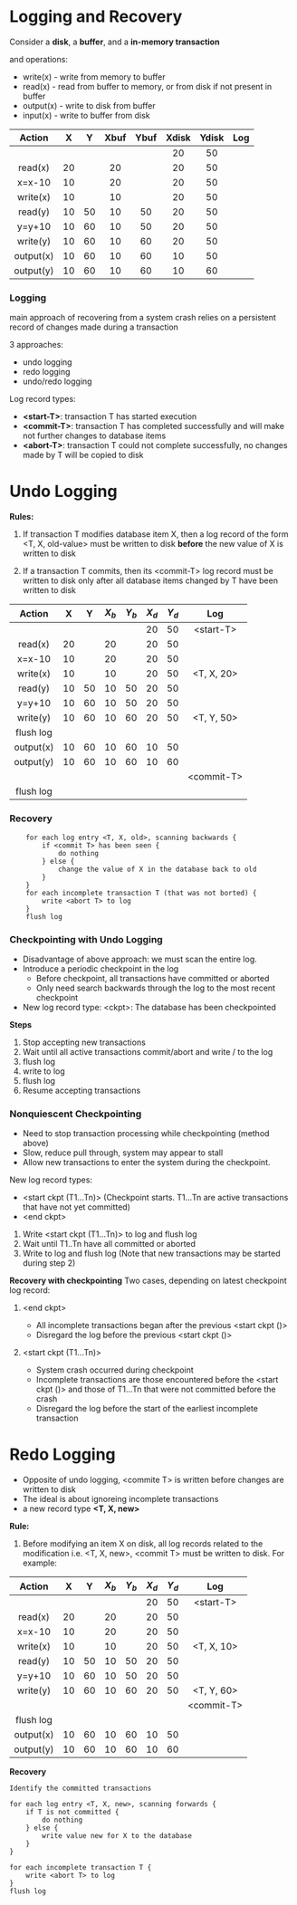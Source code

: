
# Logging and Recovery
Consider a **disk**, a **buffer**, and a **in-memory transaction**

and operations:
- write(x) - write from memory to buffer
- read(x) - read from buffer to memory, or from disk if not present in buffer
- output(x) - write to disk from buffer 
- input(x) - write to buffer from disk

|   Action  |  X |  Y | Xbuf | Ybuf | Xdisk | Ydisk | Log |
|:---------:|:--:|:--:|:----:|:----:|:-----:|:-----:|:---:|
|           |    |    |      |      |   20  |   50  |     |
|  read(x)  | 20 |    |  20  |      |   20  |   50  |     |
|   x=x-10  | 10 |    |  20  |      |   20  |   50  |     |
|  write(x) | 10 |    |  10  |      |   20  |   50  |     |
|  read(y)  | 10 | 50 |  10  |  50  |   20  |   50  |     |
|   y=y+10  | 10 | 60 |  10  |  50  |   20  |   50  |     |
|  write(y) | 10 | 60 |  10  |  60  |   20  |   50  |     |
| output(x) | 10 | 60 |  10  |  60  |   10  |   50  |     |
| output(y) | 10 | 60 |  10  |  60  |   10  |   60  |     |

### Logging
main approach of recovering from a system crash relies on a persistent record of changes made during a transaction

3 approaches:
- undo logging
- redo logging
- undo/redo logging

Log record types:
- **\<start-T>**: transaction T has started execution
- **\<commit-T>**: transaction T has completed successfully and will make not further changes to database items
- **\<abort-T>**: transaction T could not complete successfully, no changes made by T will be copied to disk

# Undo Logging
**Rules:**
1. If transaction T modifies database item X, then a log record of the form <T, X, old-value> must be written to disk **before** the new value of X is written to disk

2. If a transaction T commits, then its \<commit-T\> log record must be written to disk only after all database items changed by T have been written to disk

|   Action  |  X |  Y | $X_b$ | $Y_b$ | $X_d$ | $Y_d$ |      Log     |
|:---------:|:--:|:--:|:-----:|:-----:|:-----:|:-----:|:------------:|
|           |    |    |       |       |   20  |   50  |  \<start-T\> |
|  read(x)  | 20 |    |   20  |       |   20  |   50  |              |
|   x=x-10  | 10 |    |   20  |       |   20  |   50  |              |
|  write(x) | 10 |    |   10  |       |   20  |   50  | \<T, X, 20\> |
|  read(y)  | 10 | 50 |   10  |   50  |   20  |   50  |              |
|   y=y+10  | 10 | 60 |   10  |   50  |   20  |   50  |              |
|  write(y) | 10 | 60 |   10  |   60  |   20  |   50  | \<T, Y, 50\> |
| flush log |    |    |       |       |       |       |              |
| output(x) | 10 | 60 |   10  |   60  |   10  |   50  |              |
| output(y) | 10 | 60 |   10  |   60  |   10  |   60  |              |
|           |    |    |       |       |       |       | \<commit-T\> |
| flush log |    |    |       |       |       |       |              |

### Recovery

		for each log entry <T, X, old>, scanning backwards {
			if <commit T> has been seen {
				do nothing
			} else {
				change the value of X in the database back to old
			}
		}
		for each incomplete transaction T (that was not borted) {
			write <abort T> to log
		}
		flush log

### Checkpointing with Undo Logging

- Disadvantage of above approach: we must scan the entire log.
- Introduce a periodic checkpoint in the log
	- Before checkpoint, all transactions have committed or aborted
	- Only need search backwards through the log to the most recent checkpoint
- New log record type:
	\<ckpt>: The database has been checkpointed

**Steps**
1. Stop accepting new transactions
2. Wait until all active transactions commit/abort and write <commit T>/<abort T> to the log
3. flush log
4. write <ckpt> to log
5. flush log
6. Resume accepting transactions

### Nonquiescent Checkpointing
- Need to stop transaction processing while checkpointing (method above)
- Slow, reduce pull through, system may appear to stall
- Allow new transactions to enter the system during the checkpoint.

New log record types:
- \<start ckpt (T1...Tn)> (Checkpoint starts. T1...Tn are active transactions that have not yet committed)
- \<end ckpt>

1. Write \<start ckpt (T1...Tn)> to log and flush log
2. Wait until T1..Tn have all committed or aborted
3. Write <end ckpt> to log and flush log
(Note that new transactions may be started during step 2)

**Recovery with checkpointing**
Two cases, depending on latest checkpoint log record:

1. \<end ckpt>
	- All incomplete transactions began after the previous \<start ckpt ()>
	- Disregard the log before the previous \<start ckpt ()> 

2. \<start ckpt (T1...Tn)>
	- System crash occurred during checkpoint
	- Incomplete transactions are those encountered before the \<start ckpt ()> and those of T1...Tn that were not committed before the crash
	- Disregard the log before the start of the earliest incomplete transaction

# Redo Logging
- Opposite of undo logging, \<commite T> is written before changes are written to disk
- The ideal is about ignoreing incomplete transactions
- a new record type **\<T, X, new>**

**Rule:**
1. Before modifying an item X on disk, all log records related to the modification i.e. \<T, X, new>, \<commit T> must be written to disk. For example:

|   Action  |  X |  Y | $X_b$ | $Y_b$ | $X_d$ | $Y_d$ |      Log     |
|:---------:|:--:|:--:|:-----:|:-----:|:-----:|:-----:|:------------:|
|           |    |    |       |       |   20  |   50  |  \<start-T\> |
|  read(x)  | 20 |    |   20  |       |   20  |   50  |              |
|   x=x-10  | 10 |    |   20  |       |   20  |   50  |              |
|  write(x) | 10 |    |   10  |       |   20  |   50  | \<T, X, 10\> |
|  read(y)  | 10 | 50 |   10  |   50  |   20  |   50  |              |
|   y=y+10  | 10 | 60 |   10  |   50  |   20  |   50  |              |
|  write(y) | 10 | 60 |   10  |   60  |   20  |   50  | \<T, Y, 60\> |
|           |    |    |       |       |       |       | \<commit-T\> |
| flush log |    |    |       |       |       |       |              |
| output(x) | 10 | 60 |   10  |   60  |   10  |   50  |              |
| output(y) | 10 | 60 |   10  |   60  |   10  |   60  |              |

**Recovery**
```
Identify the committed transactions

for each log entry <T, X, new>, scanning forwards {
	if T is not committed {
		do nothing
	} else {
		write value new for X to the database
	}
}

for each incomplete transaction T {
	write <abort T> to log
}
flush log
```


<!--stackedit_data:
eyJoaXN0b3J5IjpbOTA0NTA5NTM3LC01NDA5NjE0NzUsLTEzNz
EyODMyNzcsLTIwNjc2MjgzNjgsLTE3MTkyMDEyMzgsMTQzNDI0
NzM5NiwxNjI3ODMwODg3LC0xMjA4NTg0NjU1LDc3MTQ5ODg0NC
wtNzQ0NzY1Mjg0LDQyMzE5MDkyXX0=
-->